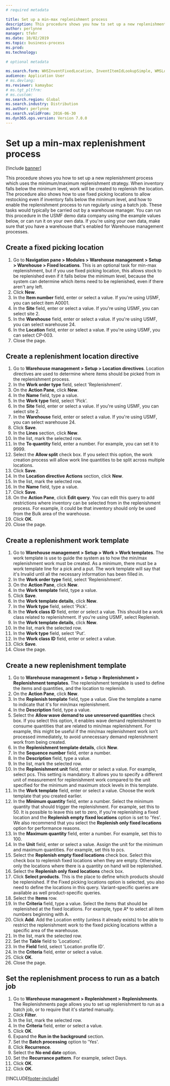 ```yaml
--- 
# required metadata 
 
title: Set up a min-max replenishment process
description: This procedure shows you how to set up a new replenishment process which uses the minimum/maximum replenishment strategy. 
author: perlynne
manager: tfehr 
ms.date: 10/02/2019
ms.topic: business-process 
ms.prod:  
ms.technology:  
 
# optional metadata 
 
ms.search.form: WHSInventFixedLocation, InventItemIdLookupSimple, WMSLocationIdLookup, WHSLocDirTable, InventLocationIdLookup, SysQueryForm, WHSWorkTemplateTable, WHSReplenishmentTemplates, UnitOfMeasureLookup, SysQueryTableLookUp, SysQueryFieldLookUp, SysRecurrence, WHSInventFixedLocation
audience: Application User 
# ms.devlang:  
ms.reviewer: kamaybac
# ms.tgt_pltfrm:  
# ms.custom:  
ms.search.region: Global
ms.search.industry: Distribution
ms.author: perlynne
ms.search.validFrom: 2016-06-30 
ms.dyn365.ops.version: Version 7.0.0 
---
```

# Set up a min-max replenishment process

[!include [banner](../../includes/banner.md)]

This procedure shows you how to set up a new replenishment process which uses the minimum/maximum replenishment strategy. When inventory falls below the minimum level, work will be created to replenish the location. The procedure also shows how to use fixed picking locations to allow restocking even if inventory falls below the minimum level, and how to enable the replenishment process to run regularly using a batch job. These tasks would typically be carried out by a warehouse manager. You can run this procedure in the USMF demo data company using the example values below, or can run it on your own data. If you're using your own data, make sure that you have a warehouse that's enabled for Warehouse management processes.


## Create a fixed picking location
1. Go to **Navigation pane > Modules > Warehouse management > Setup > Warehouse > Fixed locations**. This is an optional task for min-max replenishment, but if you use fixed picking location, this allows stock to be replenished even if it falls below the minimum level, because the system can determine which items need to be replenished, even if there aren't any left.
2. Click **New**.
3. In the **Item number** field, enter or select a value. If you're using USMF, you can select item A0001.  
4. In the **Site** field, enter or select a value. If you're using USMF, you can select site 2.  
5. In the **Warehouse** field, enter or select a value. If you're using USMF, you can select warehouse 24.  
6. In the **Location** field, enter or select a value. If you're using USMF, you can select CP-003.  
7. Close the page.

## Create a replenishment location directive
1. Go to **Warehouse management > Setup > Location directives**. Location directives are used to determine where items should be picked from in the replenishment process.
2. In the **Work order type** field, select 'Replenishment'.
3. On the **Action Pane**, click **New**.
4. In the **Name** field, type a value.
5. In the **Work type** field, select 'Pick'.
6. In the **Site** field, enter or select a value. If you're using USMF, you can select site 2.  
7. In the **Warehouse** field, enter or select a value. If you're using USMF, you can select warehouse 24.  
8. Click **Save**.
9. In the **Lines** section, click **New**.
10. In the list, mark the selected row.
11. In the **To quantity** field, enter a number. For example, you can set it to 9999.  
12. Select the **Allow split** check box. If you select this option, the work creation process will allow work line quantities to be split across multiple locations.  
13. Click **Save**.
14. In the **Location directive Actions** section, click **New**.
15. In the list, mark the selected row.
16. In the **Name** field, type a value.
17. Click **Save**.
18. On the **Action Pane**, click **Edit query**. You can edit this query to add restrictions where inventory can be selected from in the replenishment process. For example, it could be that inventory should only be used from the Bulk area of the warehouse.
19. Click **OK**.
20. Close the page.

## Create a replenishment work template
1. Go to **Warehouse management > Setup > Work > Work templates**. The work template is use to guide the system as to how the min/max replenishment work must be created. As a minimum, there must be a work template line for a pick and a put. The work template will say that it's Invalid until all the necessary information has been filled in. 
2. In the **Work order type** field, select 'Replenishment'.
3. On the **Action Pane**, click **New**.
4. In the **Work template** field, type a value.
5. Click **Save**.
6. In the **Work template details**, click **New**.
7. In the **Work type** field, select 'Pick'.
8. In the **Work class ID** field, enter or select a value. This should be a work class related to replenishment. If you're using USMF, select Replenish.  
9. In the **Work template details**, click **New**.
10. In the list, mark the selected row.
11. In the **Work type** field, select 'Put'.
12. In the **Work class ID** field, enter or select a value.
13. Click **Save**.
14. Close the page.

## Create a new replenishment template
1. Go to **Warehouse management > Setup > Replenishment > Replenishment templates**. The replenishment template is used to define the items and quantities, and the location to replenish.
2. On the **Action Pane**, click **New**.
3. In the **Replenish template** field, type a value. Give the template a name to indicate that it's for min/max replenishment.  
4. In the **Description** field, type a value.
5. Select the **Allow wave demand to use unreserved quantities** check box. If you select this option, it enables wave demand replenishment to consume quantities that are related to min/max replenishment. For example, this might be useful if the min/max replenishment work isn't processed immediately, to avoid unnecessary demand replenishment work from being created.
6. In the **Replenishment template details**, click **New**.
7. In the **Sequence number** field, enter a number.
8. In the **Description** field, type a value.
9. In the list, mark the selected row.
10. In the **Replenishment unit** field, enter or select a value. For example, select pcs. This setting is mandatory. It allows you to specify a different unit of measurement for replenishment work compared to the unit specified for the minimum and maximum stock levels in this template.
11. In the **Work template** field, enter or select a value. Choose the work template that you created earlier.  
12. In the **Minimum quantity** field, enter a number. Select the minimum quantity that should trigger the replenishment. For example, set this to 50. It is possible to leave this set to zero, if you're replenishing a fixed location and the **Replenish empty fixed locations** option is set to 'Yes'. We also recommend that you select the **Replenish only fixed locations** option for performance reasons.
13. In the **Maximum quantity** field, enter a number. For example, set this to 100.  
14. In the **Unit** field, enter or select a value. Assign the unit for the minimum and maximum quantities. For example, set this to pcs.  
15. Select the **Replenish empty fixed locations** check box. Select this check box to replenish fixed locations when they are empty. Otherwise, only the locations where there is a quantity on hand will be replenished.
16. Select the **Replenish only fixed locations** check box.
17. Click **Select products**. This is the place to define which products should be replenished. If the Fixed picking locations option is selected, you also need to define the locations in this query. Variant-specific queries are available as well product-specific queries.
18. Select the **Items** row.
19. In the **Criteria** field, type a value. Select the items that should be replenished at the fixed locations. For example, type A* to select all item numbers beginning with A.
20. Click **Add**. Add the Location entity (unless it already exists) to be able to restrict the replenishment work to the fixed picking locations within a specific area of the warehouse.
21. In the list, mark the selected row.
22. Set the **Table** field to 'Locations'.
23. In the **Field** field, select 'Location profile ID'.
24. In the **Criteria** field, enter or select a value.
25. Click **OK**.
26. Close the page.

## Set the replenishment process to run as a batch job
1. Go to **Warehouse management > Replenishment > Replenishments**. The Replenishments page allows you to set up replenishment to run as a batch job, or to require that it's started manually.
2. Click **Filter**.
3. In the list, mark the selected row.
4. In the **Criteria** field, enter or select a value.
5. Click **OK**.
6. Expand the **Run in the background** section.
7. Set the **Batch processing** option to 'Yes'.
8. Click **Recurrence**.
9. Select the **No end date** option.
10. Set the **Recurrance pattern**. For example, select Days.  
11. Click **OK**.
12. Click **OK**.



[!INCLUDE[footer-include](../../../includes/footer-banner.md)]